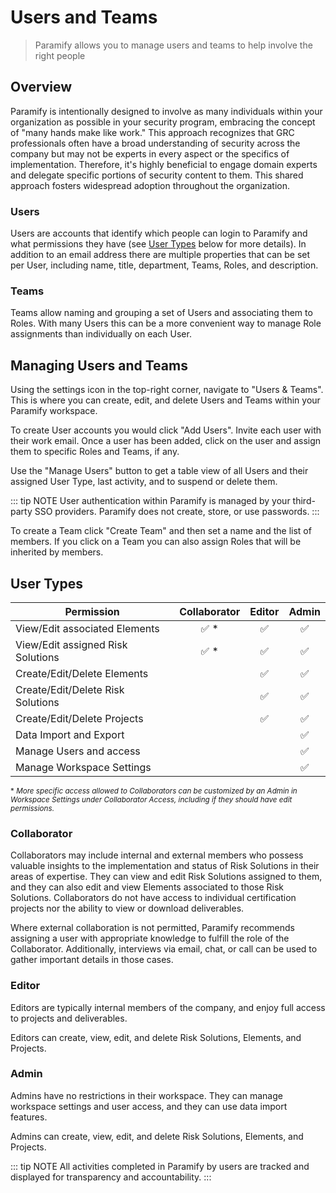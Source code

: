 # Users and Teams
> Paramify allows you to manage users and teams to help involve the right people

## Overview
Paramify is intentionally designed to involve as many individuals within your organization as possible in your security program, embracing the concept of "many hands make like work." This approach recognizes that GRC professionals often have a broad understanding of security across the company but may not be experts in every aspect or the specifics of implementation. Therefore, it's highly beneficial to engage domain experts and delegate specific portions of security content to them. This shared approach fosters widespread adoption throughout the organization.

### Users
Users are accounts that identify which people can login to Paramify and what permissions they have (see [User Types](#user-types) below for more details). In addition to an email address there are multiple properties that can be set per User, including name, title, department, Teams, Roles, and description.

### Teams
Teams allow naming and grouping a set of Users and associating them to Roles. With many Users this can be a more convenient way to manage Role assignments than individually on each User.


## Managing Users and Teams
Using the settings icon in the top-right corner, navigate to "Users & Teams". This is where you can create, edit, and delete Users and Teams within your Paramify workspace.

To create User accounts you would click "Add Users". Invite each user with their work email. Once a user has been added, click on the user and assign them to specific Roles and Teams, if any.

Use the "Manage Users" button to get a table view of all Users and their assigned User Type, last activity, and to suspend or delete them.

::: tip NOTE
User authentication within Paramify is managed by your third-party SSO providers. Paramify does not create, store, or use passwords.
:::

To create a Team click "Create Team" and then set a name and the list of members. If you click on a Team you can also assign Roles that will be inherited by members.


## User Types
| Permission                  | Collaborator | Editor | Admin |
| --------------------------- | :---: | :---: | :---: |
| View/Edit associated Elements        | ✅ * | ✅ | ✅ |
| View/Edit assigned Risk Solutions  | ✅ * | ✅ | ✅ |
| Create/Edit/Delete Elements |  | ✅ | ✅ |
| Create/Edit/Delete Risk Solutions |  | ✅ | ✅ |
| Create/Edit/Delete Projects |  | ✅ | ✅ |
| Data Import and Export  |  |  | ✅ |
| Manage Users and access  |  |  | ✅ |
| Manage Workspace Settings  |  |  | ✅ |

<small> \* _More specific access allowed to Collaborators can be customized by an Admin in Workspace Settings under Collaborator Access, including if they should have edit permissions._ </small>

### Collaborator
Collaborators may include internal and external members who possess valuable insights to the implementation and status of Risk Solutions in their areas of expertise. They can view and edit Risk Solutions assigned to them, and they can also edit and view Elements associated to those Risk Solutions. Collaborators do not have access to individual certification projects nor the ability to view or download deliverables.

Where external collaboration is not permitted, Paramify recommends assigning a user with appropriate knowledge to fulfill the role of the Collaborator. Additionally, interviews via email, chat, or call can be used to gather important details in those cases.

### Editor
Editors are typically internal members of the company, and enjoy full access to projects and deliverables.

Editors can create, view, edit, and delete Risk Solutions, Elements, and Projects.

### Admin
Admins have no restrictions in their workspace. They can manage workspace settings and user access, and they can use data import features.

Admins can create, view, edit, and delete Risk Solutions, Elements, and Projects.

::: tip NOTE
All activities completed in Paramify by users are tracked and displayed for transparency and accountability.
:::
